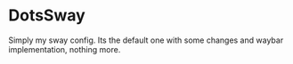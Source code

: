 # DotsSway
Simply my sway config. Its the default one with some changes and waybar implementation, nothing more.
